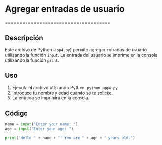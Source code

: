 # Agregar entradas de usuario
=====================================

## Descripción

Este archivo de Python (`app4.py`) permite agregar entradas de usuario utilizando la función `input`. La entrada del usuario se imprime en la consola utilizando la función `print`.

## Uso

1. Ejecuta el archivo utilizando Python: `python app4.py`
2. Introduce tu nombre y edad cuando se te solicite.
3. La entrada se imprimirá en la consola.

## Código

```python
name = input("Enter your name: ")
age = input("Enter your age: ")

print("Hello " + name + "! You are " + age + " years old.")
